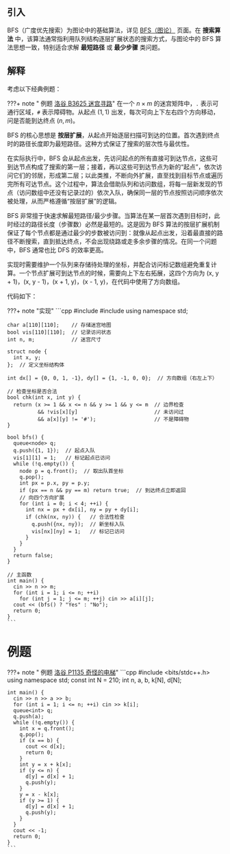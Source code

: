 ## 引入

BFS（广度优先搜索）为图论中的基础算法，详见 [BFS（图论）](../graph/bfs.md) 页面。在 **搜索算法** 中，该算法通常指利用队列结构逐层扩展状态的搜索方式，与图论中的 BFS 算法思想一致，特别适合求解 **最短路径** 或 **最少步骤** 类问题。

## 解释

考虑以下经典例题：

???+ note " 例题 [洛谷 B3625 迷宫寻路](https://www.luogu.com.cn/problem/B3625)"
    在一个 $n \times m$ 的迷宫矩阵中，`.` 表示可通行区域，`#` 表示障碍物。从起点 $(1,1)$ 出发，每次可向上下左右四个方向移动，问是否能到达终点 $(n,m)$。

BFS 的核心思想是 **按层扩展**，从起点开始逐层扫描可到达的位置。首次遇到终点时的路径长度即为最短路径。这种方式保证了搜索的层次性与最优性。

在实际执行中，BFS 会从起点出发，先访问起点的所有直接可到达节点，这些可到达节点构成了搜索的第一层；接着，再以这些可到达节点为新的“起点”，依次访问它们的邻居，形成第二层；以此类推，不断向外扩展，直至找到目标节点或遍历完所有可达节点。这个过程中，算法会借助队列和访问数组，将每一层新发现的节点（访问数组中还没有记录过的）依次入队，确保同一层的节点按照访问顺序依次被处理，从而严格遵循“按层扩展”的逻辑。

BFS 非常擅于快速求解最短路径/最少步骤。当算法在某一层首次遇到目标时，此时经过的路径长度（步骤数）必然是最短的。这是因为 BFS 算法的按层扩展机制保证了每个节点都是通过最少的步数被访问到：就像从起点出发，沿着最直接的路径不断搜索，直到抵达终点，不会出现绕路或走多余步骤的情况。在同一个问题中，BFS 通常也比 DFS 的效率更高。

实现时需要维护一个队列来存储待处理的坐标，并配合访问标记数组避免重复计算。一个节点扩展可到达节点的时候，需要向上下左右拓展，这四个方向为 (x, y + 1)，(x, y - 1)，(x + 1, y)，(x - 1, y)，在代码中使用了方向数组。

代码如下：

???+ note "实现"
    ```cpp
    #include <iostream>
    #include <queue>
    using namespace std;
    
    char a[110][110];    // 存储迷宫地图
    bool vis[110][110];  // 记录访问状态
    int n, m;            // 迷宫尺寸
    
    struct node {
      int x, y;
    };  // 定义坐标结构体
    
    int dx[] = {0, 0, 1, -1}, dy[] = {1, -1, 0, 0};  // 方向数组（右左上下）
    
    // 检查坐标是否合法
    bool chk(int x, int y) {
      return (x >= 1 && x <= n && y >= 1 && y <= m  // 边界检查
              && !vis[x][y]                         // 未访问过
              && a[x][y] != '#');                   // 不是障碍物
    }
    
    bool bfs() {
      queue<node> q;
      q.push({1, 1});  // 起点入队
      vis[1][1] = 1;   // 标记起点已访问
      while (!q.empty()) {
        node p = q.front();  // 取出队首坐标
        q.pop();
        int px = p.x, py = p.y;
        if (px == n && py == m) return true;  // 到达终点立即返回
        // 向四个方向扩展
        for (int i = 0; i < 4; ++i) {
          int nx = px + dx[i], ny = py + dy[i];
          if (chk(nx, ny)) {   // 合法性检查
            q.push({nx, ny});  // 新坐标入队
            vis[nx][ny] = 1;   // 标记已访问
          }
        }
      }
      return false;
    }
    
    // 主函数
    int main() {
      cin >> n >> m;
      for (int i = 1; i <= n; ++i)
        for (int j = 1; j <= m; ++j) cin >> a[i][j];
      cout << (bfs() ? "Yes" : "No");
      return 0;
    }
    ```

# 例题

???+ note " 例题 [洛谷 P1135 奇怪的电梯](https://www.luogu.com.cn/problem/P1135)"
    ```cpp
    #include <bits/stdc++.h>
    using namespace std;
    const int N = 210;
    int n, a, b, k[N], d[N];
    
    int main() {
      cin >> n >> a >> b;
      for (int i = 1; i <= n; ++i) cin >> k[i];
      queue<int> q;
      q.push(a);
      while (!q.empty()) {
        int x = q.front();
        q.pop();
        if (x == b) {
          cout << d[x];
          return 0;
        }
        int y = x + k[x];
        if (y <= n) {
          d[y] = d[x] + 1;
          q.push(y);
        }
        y = x - k[x];
        if (y >= 1) {
          d[y] = d[x] + 1;
          q.push(y);
        }
      }
      cout << -1;
      return 0;
    }
    ```
